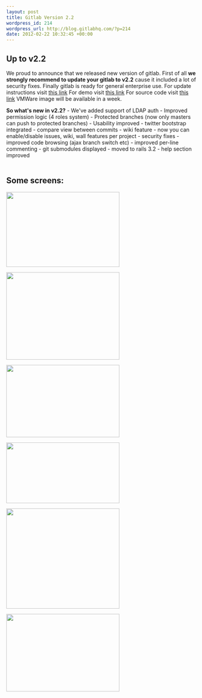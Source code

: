 ```yaml
--- 
layout: post
title: Gitlab Version 2.2
wordpress_id: 214
wordpress_url: http://blog.gitlabhq.com/?p=214
date: 2012-02-22 10:32:45 +00:00
---
```

<h2>Up to v2.2</h2>

<p>
We proud to announce that we released new version of gitlab.
First of all <strong>we strongly recommend to update your gitlab to v2.2</strong> cause it included a lot of security fixes.
Finally gitlab is ready for general enterprise use.
For update instructions visit <a href="https://github.com/gitlabhq/gitlabhq/wiki/From-2.1-to-2.2">this link</a>
For demo visit <a href="http://gitlabhq.com/demo.html">this link</a>
For source code visit <a href="https://github.com/gitlabhq/gitlabhq">this link</a>
VMWare image will be available in a week. 
</p>
<div>
<strong>So what's new in v2.2?</strong>
- We've added support of LDAP auth
- Improved permission logic (4 roles system)
- Protected branches (now only masters can push to protected branches)
- Usability improved
- twitter bootstrap integrated
- compare view between commits
- wiki feature
- now you can enable/disable issues, wiki, wall features per project
- security fixes
- improved code browsing (ajax branch switch etc)
- improved per-line commenting
- git submodules displayed
- moved to rails 3.2
- help section improved
</div>

<br/>
<h2>Some screens:</h2>

<div style="width: 100%;float: left;">
<a href="http://blog.gitlabhq.com/wp-content/uploads/2012/02/GitLab-HQ_cl2_2_2.png"><img src="http://blog.gitlabhq.com/wp-content/uploads/2012/02/GitLab-HQ_cl2_2_2-300x199.png" alt="" title="GitLab HQ_cl2_2_2" width="300" height="199" class="alignleft size-medium wp-image-217" /></a>

<a href="http://blog.gitlabhq.com/wp-content/uploads/2012/02/GitLab-HQ_mrl_2_2.png"><img src="http://blog.gitlabhq.com/wp-content/uploads/2012/02/GitLab-HQ_mrl_2_2-300x232.png" alt="" title="GitLab HQ_mrl_2_2" width="300" height="232" class="alignleft size-medium wp-image-234" /></a>

<a href="http://blog.gitlabhq.com/wp-content/uploads/2012/02/GitLab-HQ_mr_2_2.png"><img src="http://blog.gitlabhq.com/wp-content/uploads/2012/02/GitLab-HQ_mr_2_2-300x192.png" alt="" title="GitLab HQ_mr_2_2" width="300" height="192" class="alignleft size-medium wp-image-235" /></a>

<a href="http://blog.gitlabhq.com/wp-content/uploads/2012/02/GitLab-HQ_fl_2_2.png"><img src="http://blog.gitlabhq.com/wp-content/uploads/2012/02/GitLab-HQ_fl_2_2-300x161.png" alt="" title="GitLab HQ_fl_2_2" width="300" height="161" class="alignleft size-medium wp-image-236" /></a>

<a href="http://blog.gitlabhq.com/wp-content/uploads/2012/02/GitLab-HQ_pv_2_2.png"><img src="http://blog.gitlabhq.com/wp-content/uploads/2012/02/GitLab-HQ_pv_2_2-300x266.png" alt="" title="GitLab HQ_pv_2_2" width="300" height="266" class="alignleft size-medium wp-image-237" /></a>

<a href="http://blog.gitlabhq.com/wp-content/uploads/2012/02/GitLab-HQ_lc_2_2.png"><img src="http://blog.gitlabhq.com/wp-content/uploads/2012/02/GitLab-HQ_lc_2_2-300x206.png" alt="" title="GitLab HQ_lc_2_2" width="300" height="206" class="alignleft size-medium wp-image-240" /></a>
</div>
